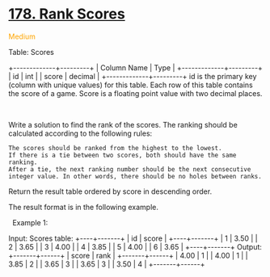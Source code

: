 # [178. Rank Scores](https://leetcode.com/problems/rank-scores/)

<p style="color:orange;">Medium</p>

Table: Scores


+-------------+---------+
| Column Name | Type    |
+-------------+---------+
| id          | int     |
| score       | decimal |
+-------------+---------+
id is the primary key (column with unique values) for this table.
Each row of this table contains the score of a game. Score is a floating point value with two decimal places.


&nbsp;

Write a solution to find the rank of the scores. The ranking should be calculated according to the following rules:


	The scores should be ranked from the highest to the lowest.
	If there is a tie between two scores, both should have the same ranking.
	After a tie, the next ranking number should be the next consecutive integer value. In other words, there should be no holes between ranks.


Return the result table ordered by score in descending order.

The result format is in the following example.

&nbsp;
Example 1:


Input: 
Scores table:
+----+-------+
| id | score |
+----+-------+
| 1  | 3.50  |
| 2  | 3.65  |
| 3  | 4.00  |
| 4  | 3.85  |
| 5  | 4.00  |
| 6  | 3.65  |
+----+-------+
Output: 
+-------+------+
| score | rank |
+-------+------+
| 4.00  | 1    |
| 4.00  | 1    |
| 3.85  | 2    |
| 3.65  | 3    |
| 3.65  | 3    |
| 3.50  | 4    |
+-------+------+


